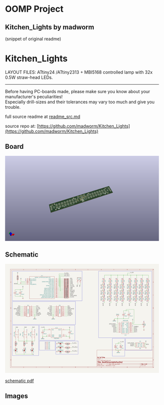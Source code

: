 # OOMP Project  
## Kitchen_Lights  by madworm  
  
(snippet of original readme)  
  
  
Kitchen_Lights  
==============  
  
LAYOUT FILES: ATtiny24 /ATtiny2313 + MBI5168 controlled lamp with 32x 0.5W straw-head LEDs.  
  
---  
  
Before having PC-boards made, please make sure you know about your manufacturer's peculiarities!  
Especially drill-sizes and their tolerances may vary too much and give you trouble.  
  
  
  full source readme at [readme_src.md](readme_src.md)  
  
source repo at: [https://github.com/madworm/Kitchen_Lights](https://github.com/madworm/Kitchen_Lights)  
## Board  
  
[![working_3d.png](working_3d_600.png)](working_3d.png)  
## Schematic  
  
[![working_schematic.png](working_schematic_600.png)](working_schematic.png)  
  
[schematic pdf](working_schematic.pdf)  
## Images  
